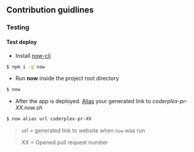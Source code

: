 ## Contribution guidlines

### Testing

#### Test deploy


* Install [now-cli](https://zeit.co/now)
```bash
$ npm i -g now
```
* Run **now** inside the project root directory
```bash
$ now
```
* After the app is deployed. [Alias](https://zeit.co/docs/features/aliases) your generated link to *coderplex-pr-XX.now.sh*
```bash
$ now alias url coderplex-pr-XX
```
> url = generated link to website when `now` was run

> XX = Opened pull request number

